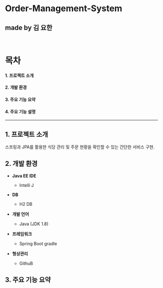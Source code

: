 # Order-Management-System

## made by 김 요한
<br>


# 목차
#### 1. 프로젝트 소개
#### 2. 개발 환경
#### 3. 주요 기능 요약
#### 4. 주요 기능 설명

---

## 1. 프로젝트 소개

스프링과 JPA를 활용한 식당 관리 및 주문 현황을 확인할 수 있는 간단한 서비스 구현.

## 2. 개발 환경

* **Java EE IDE** 
  * Intelli J

* **DB** 
  * H2 DB
  
* **개발 언어** 
  * Java (JDK 1.8)  
  
* **프레임워크**
  * Spring Boot gradle
  
* **형상관리**
  * GithuB
  
  
 
## 3. 주요 기능 요약
